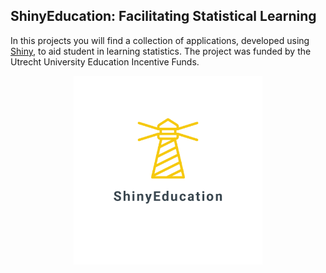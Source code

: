 ## ShinyEducation: Facilitating Statistical Learning

In this projects you will find a collection of applications, developed using [Shiny](https://shiny.posit.co/), to aid student in learning statistics. The project was funded by the Utrecht University Education Incentive Funds. 



<p align="center">
  <a href="https://github.com/UtrechtUniversity/ShinyEducation">
    <img width="60%" height="60%" src="https://github.com/UtrechtUniversity/ShinyEducation/blob/5947a80dda36ad8fbb80ab02c302bda0eb27b11d/logos/logo_transparent.png">
  </a>
</p>

